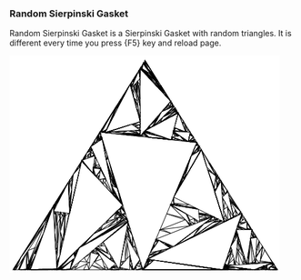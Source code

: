 ### Random Sierpinski Gasket

Random Sierpinski Gasket is a Sierpinski Gasket with random triangles.
It is different every time you press {F5} key and reload page.

![Random Sierpinski Gasket](../data/2019.01.04-random-sierpinski-gasket.png)
